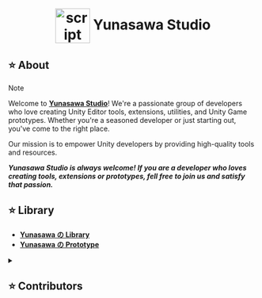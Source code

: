 <div align="center"><h1><img width="70px" align="center" src="https://github.com/Yunasawa-Studio/.github/assets/113672166/74148d38-36d0-4022-b4cc-c7516cdb6e34" alt="script"> Yunasawa Studio </h1></div>

<h2> ⭐ About </h2>

> [!Note]
> Welcome to <a href="https://github.com/Yunasawa-Studio"><b> Yunasawa Studio</b></a>! We're a passionate group of developers who love creating Unity Editor tools, extensions, utilities, and Unity Game prototypes. 
> Whether you're a seasoned developer or just starting out, you've come to the right place.
> 
> Our mission is to empower Unity developers by providing high-quality tools and resources.
>
> <b><i>Yunasawa Studio is always welcome! If you are a developer who loves creating tools, extensions or prototypes, fell free to join us and satisfy that passion.</i></b>

<h2> ⭐ Library </h2>

<ul>
  <li> <a href="https://github.com/Yunasawa-Studio/.github/blob/main/profile/Yunasawa%20No%20Library/library.md"><b>Yunasawa の Library</b></a> </li>
  <li> <a href=""><b>Yunasawa の Prototype</b></a> </li>
</ul>

<details>
<summary><h2> ⭐ Contributors </h2></summary>
<ul>
  <li> <a href="https://github.com/Yunasawa">Yunasawa</a>: <i> "Coding up cool tools for the digital toolbox" </i> </li>
  <li> <a href="https://github.com/KhoaConCa">YinLin</a>: <i> "Where Code Meets Quests, and Databases Unfold Secrets." </i> </li>
</ul>
</details>
